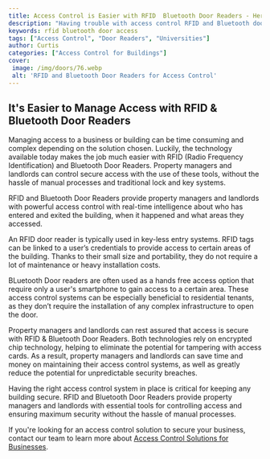 ```yaml
---
title: Access Control is Easier with RFID  Bluetooth Door Readers - Heres Why
description: "Having trouble with access control RFID and Bluetooth door readers may be the solution Learn why they are becoming increasingly popular in smart building systems"
keywords: rfid bluetooth door access
tags: ["Access Control", "Door Readers", "Universities"]
author: Curtis
categories: ["Access Control for Buildings"]
cover: 
 image: /img/doors/76.webp
 alt: 'RFID and Bluetooth Door Readers for Access Control'
---
```

## It's Easier to Manage Access with RFID & Bluetooth Door Readers 

Managing access to a business or building can be time consuming and complex depending on the solution chosen. Luckily, the technology available today makes the job much easier with RFID (Radio Frequency Identification) and Bluetooth Door Readers. Property managers and landlords can control secure access with the use of these tools, without the hassle of manual processes and traditional lock and key systems. 

RFID and Bluetooth Door Readers provide property managers and landlords with powerful access control with real-time intelligence about who has entered and exited the building, when it happened and what areas they accessed. 

An RFID door reader is typically used in key-less entry systems. RFID tags can be linked to a user’s credentials to provide access to certain areas of the building. Thanks to their small size and portability, they do not require a lot of maintenance or heavy installation costs.

BLuetooth Door readers are often used as a hands free access option that require only a user's smartphone to gain access to a certain area. These access control systems can be especially beneficial to residential tenants, as they don’t require the installation of any complex infrastructure to open the door. 

Property managers and landlords can rest assured that access is secure with RFID & Bluetooth Door Readers. Both technologies rely on encrypted chip technology, helping to eliminate the potential for tampering with access cards. As a result, property managers and landlords can save time and money on maintaining their access control systems, as well as greatly reduce the potential for unpredictable security breaches. 

Having the right access control system in place is critical for keeping any building secure. RFID and Bluetooth Door Readers provide property managers and landlords with essential tools for controlling access and ensuring maximum security without the hassle of manual processes. 

If you're looking for an access control solution to secure your business, contact our team to learn more about [Access Control Solutions for Businesses](/access-control).
